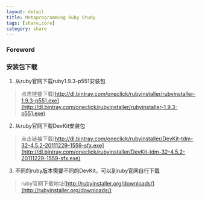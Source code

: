 ```yaml
---
layout: detail
title: Metaprogramming Ruby Study
tags: [share,core]
category: share
---
```


### Foreword
### 安装包下载

1. 从ruby官网下载ruby1.9.3-p551安装包
> 点击链接下载[http://dl.bintray.com/oneclick/rubyinstaller/rubyinstaller-1.9.3-p551.exe](http://dl.bintray.com/oneclick/rubyinstaller/rubyinstaller-1.9.3-p551.exe)
2. 从ruby官网下载DevKit安装包
> 点击链接下载[http://dl.bintray.com/oneclick/rubyinstaller/DevKit-tdm-32-4.5.2-20111229-1559-sfx.exe](http://dl.bintray.com/oneclick/rubyinstaller/DevKit-tdm-32-4.5.2-20111229-1559-sfx.exe)
3. 不同的ruby版本需要不同的DevKit，可以到ruby官网自行下载
> ruby官网下载地址[http://rubyinstaller.org/downloads/](http://rubyinstaller.org/downloads/)




